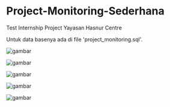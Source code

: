 # Project-Monitoring-Sederhana
Test Internship Project Yayasan Hasnur Centre

Untuk data basenya ada di file 'project_monitoring.sql'.

![gambar](https://user-images.githubusercontent.com/69112136/150689648-096de5a9-7d1f-4747-9058-07fa4a5a7b28.png)

![gambar](https://user-images.githubusercontent.com/69112136/150689732-950001a2-a9a9-4f2a-a2e9-adabe561d4f6.png)

![gambar](https://user-images.githubusercontent.com/69112136/150689796-0a324396-2554-4e80-93e0-e6639b1c761c.png)

![gambar](https://user-images.githubusercontent.com/69112136/150689830-a1dc45e4-7da1-4f75-954d-73da0f7ce394.png)

![gambar](https://user-images.githubusercontent.com/69112136/150689859-3f4b9526-54a3-4844-a8be-92421552908b.png)


